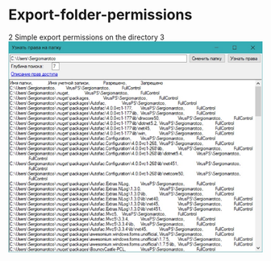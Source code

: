# Export-folder-permissions
2
Simple export permissions on the directory
3
<img src='https://github.com/sergiomarotco/Export-folder-permissions/blob/master/Screenshot.jpg'/>
